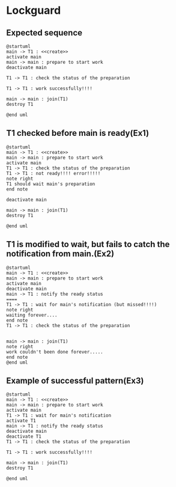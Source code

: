 # Lockguard

## Expected sequence

```
@startuml
main -> T1 : <<create>>
activate main
main -> main : prepare to start work
deactivate main

T1 -> T1 : check the status of the preparation

T1 -> T1 : work successfully!!!!

main -> main : join(T1)
destroy T1

@end uml
```

## T1 checked before main is ready(Ex1)
```
@startuml
main -> T1 : <<create>>
main -> main : prepare to start work
activate main
T1 -> T1 : check the status of the preparation
T1 -> T1 : not ready!!!! error!!!!!
note right
T1 should wait main's preparation
end note

deactivate main

main -> main : join(T1)
destroy T1

@end uml
```

## T1 is modified to wait, but fails to catch the notification from main.(Ex2)

```
@startuml
main -> T1 : <<create>>
main -> main : prepare to start work
activate main
deactivate main
main -> T1 : notify the ready status
====
T1 -> T1 : wait for main's notification (but missed!!!!)
note right
waiting forever....
end note
T1 -> T1 : check the status of the preparation


main -> main : join(T1)
note right
work couldn't been done forever.....
end note
@end uml
```

## Example of successful pattern(Ex3)
```
@startuml
main -> T1 : <<create>>
main -> main : prepare to start work
activate main
T1 -> T1 : wait for main's notification
activate T1
main -> T1 : notify the ready status
deactivate main
deactivate T1
T1 -> T1 : check the status of the preparation

T1 -> T1 : work successfully!!!!

main -> main : join(T1)
destroy T1

@end uml
```
